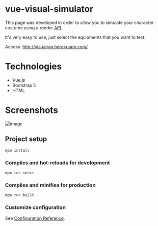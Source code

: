 # vue-visual-simulator
This page was developed in order to allow you to simulate your character costume using a render [API](https://github.com/zhad3/zrenderer).

It's very easy to use, just select the equipments that you want to test.

Access: http://visualrag.herokuapp.com/

# Technologies
- Vue.js
- Bootstrap 5
- HTML

# Screenshots
![image](https://user-images.githubusercontent.com/10372732/172491698-7e3f92d6-a89c-4f69-b541-54487ab1a802.png)



## Project setup
```
npm install
```

### Compiles and hot-reloads for development
```
npm run serve
```

### Compiles and minifies for production
```
npm run build
```

### Customize configuration
See [Configuration Reference](https://cli.vuejs.org/config/).
